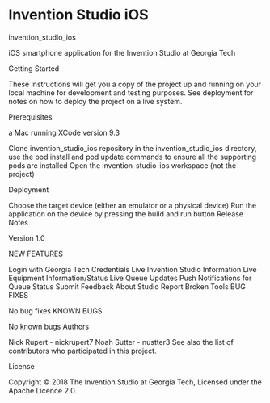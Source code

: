 # Invention Studio iOS

invention_studio_ios

iOS smartphone application for the Invention Studio at Georgia Tech

Getting Started

These instructions will get you a copy of the project up and running on your local machine for development and testing purposes. See deployment for notes on how to deploy the project on a live system.

Prerequisites

a Mac running XCode version 9.3


Clone invention_studio_ios repository
in the invention_studio_ios directory, 
use the pod install and pod update commands to ensure all the supporting pods are installed
Open the invention-studio-ios workspace (not the project)

Deployment

Choose the target device (either an emulator or a physical device)
Run the application on the device by pressing the build and run button
Release Notes

Version 1.0

NEW FEATURES

Login with Georgia Tech Credentials
Live Invention Studio Information
Live Equipment Information/Status
Live Queue Updates
Push Notifications for Queue Status
Submit Feedback About Studio
Report Broken Tools
BUG FIXES

No bug fixes
KNOWN BUGS

No known bugs
Authors

Nick Rupert - nickrupert7
Noah Sutter - nustter3
See also the list of contributors who participated in this project.

License

Copyright © 2018 The Invention Studio at Georgia Tech, Licensed under the Apache Licence 2.0.
